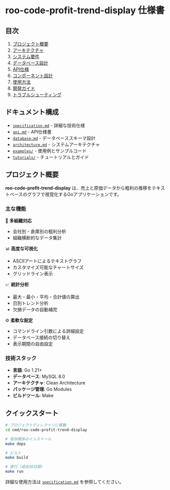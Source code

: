 # roo-code-profit-trend-display 仕様書

## 目次

1. [プロジェクト概要](#プロジェクト概要)
2. [アーキテクチャ](#アーキテクチャ)
3. [システム要件](#システム要件)
4. [データベース設計](#データベース設計)
5. [API仕様](#api仕様)
6. [コンポーネント設計](#コンポーネント設計)
7. [使用方法](#使用方法)
8. [開発ガイド](#開発ガイド)
9. [トラブルシューティング](#トラブルシューティング)

## ドキュメント構成

- [`specification.md`](./specification.md) - 詳細な技術仕様
- [`api.md`](./api.md) - API仕様書
- [`database.md`](./database.md) - データベーススキーマ設計
- [`architecture.md`](./architecture.md) - システムアーキテクチャ
- [`examples/`](./examples/) - 使用例とサンプルコード
- [`tutorials/`](./tutorials/) - チュートリアルとガイド

## プロジェクト概要

**roo-code-profit-trend-display** は、売上と原価データから粗利の推移をテキストベースのグラフで視覚化するGoアプリケーションです。

### 主な機能

🏢 **多組織対応**
- 会社別・倉庫別の粗利分析
- 組織横断的なデータ集計

📊 **高度な可視化**
- ASCIIアートによるテキストグラフ
- カスタマイズ可能なチャートサイズ
- グリッドライン表示

📈 **統計分析**
- 最大・最小・平均・合計値の算出
- 日別トレンド分析
- 欠損データの自動補完

⚙️ **柔軟な設定**
- コマンドライン引数による詳細設定
- データベース接続の切り替え
- 表示期間の自由設定

### 技術スタック

- **言語**: Go 1.21+
- **データベース**: MySQL 8.0
- **アーキテクチャ**: Clean Architecture
- **パッケージ管理**: Go Modules
- **ビルドツール**: Make

## クイックスタート

```bash
# プロジェクトディレクトリに移動
cd cmd/roo-code-profit-trend-display

# 依存関係のインストール
make deps

# ビルド
make build

# 実行（過去30日間）
make run
```

詳細な使用方法は [`specification.md`](./specification.md) を参照してください。